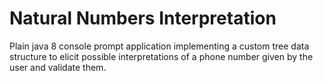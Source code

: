 # Natural Numbers Interpretation

Plain java 8 console prompt application implementing a custom tree data structure to elicit possible interpretations of a phone number given by the user and validate them.

